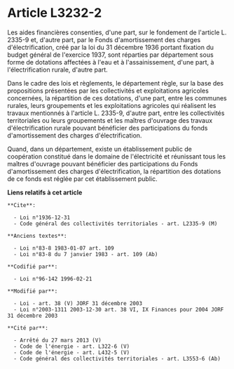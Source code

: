 # Article L3232-2

Les aides financières consenties, d'une part, sur le fondement de l'article L. 2335-9 et, d'autre part, par le Fonds
d'amortissement des charges d'électrification, créé par la loi du 31 décembre 1936 portant fixation du budget général de
l'exercice 1937, sont réparties par département sous forme de dotations affectées à l'eau et à l'assainissement, d'une part,
à l'électrification rurale, d'autre part.

Dans le cadre des lois et règlements, le département règle, sur la base des propositions présentées par les collectivités et
exploitations agricoles concernées, la répartition de ces dotations, d'une part, entre les communes rurales, leurs
groupements et les exploitations agricoles qui réalisent les travaux mentionnés à l'article L. 2335-9, d'autre part, entre
les collectivités territoriales ou leurs groupements et les maîtres d'ouvrage des travaux d'électrification rurale pouvant
bénéficier des participations du fonds d'amortissement des charges d'électrification.

Quand, dans un département, existe un établissement public de coopération constitué dans le domaine de l'électricité et
réunissant tous les maîtres d'ouvrage pouvant bénéficier des participations du Fonds d'amortissement des charges
d'électrification, la répartition des dotations de ce fonds est réglée par cet établissement public.

**Liens relatifs à cet article**

	**Cite**:

	  - Loi n°1936-12-31
	  - Code général des collectivités territoriales - art. L2335-9 (M)

	**Anciens textes**:

	  - Loi n°83-8 1983-01-07 art. 109
	  - Loi n°83-8 du 7 janvier 1983 - art. 109 (Ab)

	**Codifié par**:

	  - Loi n°96-142 1996-02-21

	**Modifié par**:

	  - Loi - art. 38 (V) JORF 31 décembre 2003
	  - Loi n°2003-1311 2003-12-30 art. 38 VI, IX Finances pour 2004 JORF 31 décembre 2003

	**Cité par**:

	  - Arrêté du 27 mars 2013 (V)
	  - Code de l'énergie - art. L322-6 (V)
	  - Code de l'énergie - art. L432-5 (V)
	  - Code général des collectivités territoriales - art. L3553-6 (Ab)

